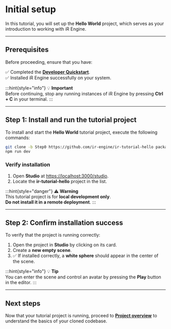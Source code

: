 # Initial setup

In this tutorial, you will set up the **Hello World** project, which serves as your introduction to working with iR Engine.

---

## Prerequisites

Before proceeding, ensure that you have:

✅ Completed the **[Developer Quickstart](./../01_quickstart/index.md)**.  
✅ Installed iR Engine successfully on your system.  

:::hint{style="info"}
💡 **Important**  
Before continuing, stop any running instances of iR Engine by pressing **Ctrl + C** in your terminal.
:::

---

## Step 1: Install and run the tutorial project

To install and start the **Hello World** tutorial project, execute the following commands:

```bash
git clone -b Step0 https://github.com/ir-engine/ir-tutorial-hello packages/projects/projects/ir-tutorial-hello
npm run dev
```

### **Verify installation**
1. Open **Studio** at [https://localhost:3000/studio](https://localhost:3000/studio).
2. Locate the **ir-tutorial-hello** project in the list.

:::hint{style="danger"}
⚠️ **Warning**  
This tutorial project is for **local development only**.  
**Do not install it in a remote deployment**.
:::

---

## Step 2: Confirm installation success

To verify that the project is running correctly:

1. Open the project in **Studio** by clicking on its card.  
2. Create a **new empty scene**.  
3. ✅ If installed correctly, a **white sphere** should appear in the center of the scene.

:::hint{style="info"}
💡 **Tip**  
You can enter the scene and control an avatar by pressing the **Play** button in the editor.
:::

---

## Next steps

Now that your tutorial project is running, proceed to **[Project overview](./01_project_overview.md)** to understand the basics of your cloned codebase.
